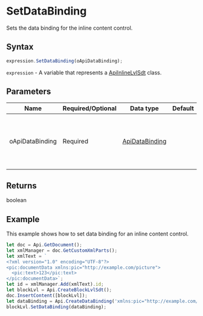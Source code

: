 # SetDataBinding

Sets the data binding for the inline content control.

## Syntax

```javascript
expression.SetDataBinding(oApiDataBinding);
```

`expression` - A variable that represents a [ApiInlineLvlSdt](../ApiInlineLvlSdt.md) class.

## Parameters

| **Name** | **Required/Optional** | **Data type** | **Default** | **Description** |
| ------------- | ------------- | ------------- | ------------- | ------------- |
| oApiDataBinding  | Required | [ApiDataBinding](../../ApiDataBinding/ApiDataBinding.md) |  | The data binding object to associate with the content control. |

## Returns

boolean

## Example

This example shows how to set data binding for an inline content control.

```javascript editor-docx
let doc = Api.GetDocument();
let xmlManager = doc.GetCustomXmlParts();
let xmlText = `
<?xml version="1.0" encoding="UTF-8"?>
<pic:documentData xmlns:pic="http://example.com/picture">
  <pic:text>123</pic:text>
</pic:documentData>`;
let id = xmlManager.Add(xmlText).id;
let blockLvl = Api.CreateBlockLvlSdt();
doc.InsertContent([blockLvl]);
let dataBinding = Api.CreateDataBinding('xmlns:pic="http://example.com/picture"', id, '/pic:documentData/pic:text');
blockLvl.SetDataBinding(dataBinding);
```